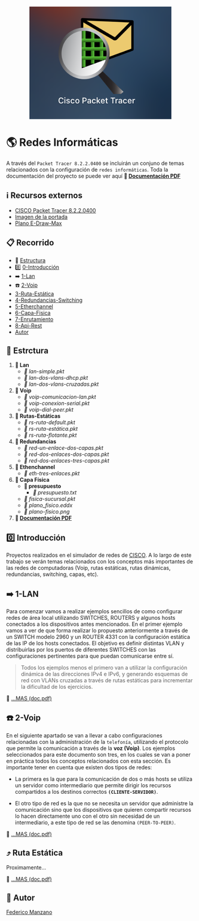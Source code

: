 <p align="center" style="border-radius: 50px; overflow: hidden;">
  <img src="imagenes/portada/portada.png" style='height: 300px; width: 370px overflow: hidden;'/>
</p>

# :earth_americas: Redes Informáticas 

A través del ```Packet Tracer 8.2.2.0400``` se incluirán un conjuno de temas relacionados con la configuración de ```redes informáticas```. Toda la documentación del proyecto se puede ver aquí <b>:green_book: [Documentación PDF](doc.pdf)</b>

 
 ## :information_source: Recursos externos

- [CISCO Packet Tracer 8.2.2.0400](https://www.netacad.com/es/articles/news/download-cisco-packet-tracer)
- [Imagen de la portada](https://www.netacad.com/)
- [Plano E-Draw-Max](https://www.edrawmax.com/)

## :clipboard: Recorrido
- :file_folder: [Estructura](#file_folder-estrctura)
- :zero: [0-Introducción](#zero-introducción)
- :arrow_right: [1-Lan](#arrow_right-1-lan)
- :telephone: [2-Voip](#telephone-2-voip)
- [3-Ruta-Estática](#arrow_heading_up-ruta-estática)
- [4-Redundancias-Switching](#)
- [5-Etherchannel](#)
- [6-Capa-Fisica](#)
- [7-Enrutamiento](#)
- [8-Api-Rest](#)
- [Autor](#man_with_gua_pi_mao-autor)

## :file_folder: Estrctura

1. <b>:open_file_folder: Lan</b>
    * <i>:page_facing_up: lan-simple.pkt</i>
    * <i>:page_facing_up: lan-dos-vlans-dhcp.pkt</i>
    * <i>:page_facing_up: lan-dos-vlans-cruzadas.pkt</i>
2. <b>:open_file_folder: Voip</b>
    * <i>:page_facing_up: voip-comunicacion-lan.pkt</i>
    * <i>:page_facing_up: voip-conexion-serial.pkt</i>
    * <i>:page_facing_up: voip-dial-peer.pkt</i>
3. <b>:open_file_folder: Rutas-Estáticas</b>
    * <i>:page_facing_up: rs-ruta-default.pkt</i>
    * <i>:page_facing_up: rs-ruta-estática.pkt</i>
    * <i>:page_facing_up: rs-ruta-flotante.pkt</i>
4. <b>:open_file_folder: Redundancias</b>
    * <i>:page_facing_up: red-un-enlace-dos-capas.pkt</i>
    * <i>:page_facing_up: red-dos-enlaces-dos-capas.pkt</i>
    * <i>:page_facing_up: red-dos-enlaces-tres-capas.pkt</i>
5.  <b>:open_file_folder: Ethenchannel</b>
    * <i>:page_facing_up: eth-tres-enlaces.pkt</i>
6. <b>:open_file_folder: Capa Física</b>
    * <b>:open_file_folder: presupuesto</b>
        * <i>:page_facing_up: presupuesto.txt</i>
    * <i>:page_facing_up: fisica-sucursal.pkt</i>
    * <i>:page_facing_up: plano_fisico.eddx</i>
    * <i>:page_facing_up: plano-fisico.png</i>
15. <b>:green_book: [Documentación PDF](doc.pdf)</b>

## :zero: Introducción

Proyectos realizados en el simulador de redes de [CISCO](https://www.cisco.com/site/ar/es/index.html). A lo largo de este trabajo se verán temas relacionados con los conceptos más importantes de las redes de computadoras (Voip, rutas estáticas, rutas dinámicas, redundancias, switching, capas, etc).

## :arrow_right: 1-LAN

Para comenzar vamos a realizar ejemplos sencillos de como configurar redes de área local utilizando SWITCHES,  ROUTERS y algunos hosts conectados a los dispositivos antes mencionados. 
En el primer ejemplo vamos a ver de que forma realizar lo propuesto anteriormente a través de un SWITCH modelo 2960 y un ROUTER 4331 con la configuración estática de las IP de los hosts conectados. 
El objetivo es definir distintas VLAN y distribuirlas por los puertos de diferentes SWITCHES con las configuraciones pertinentes para que puedan comunicarse entre sí.

> Todos los ejemplos menos el primero van a utilizar la configuración dinámica de las direcciones IPv4 e IPv6, y generando esquemas de red con VLANs cruzadas a través de rutas estáticas para incrementar la dificultad de los ejercicios.


:green_book: [...MAS (doc.pdf)](/doc.pdf)

## :telephone: 2-Voip

En el siguiente apartado se van a llevar a cabo configuraciones relacionadas con la administración de la ```telefonía```, utilizando el protocolo que permite la comunicación a través de la <b>voz (Voip)</b>.
Los ejemplos seleccionados para este documento son tres, en los cuales se van a poner en práctica todos los conceptos relacionados con esta sección. Es importante tener en cuenta que existen dos tipos de redes:

- La primera es la que para la comunicación de dos o más hosts se utiliza un servidor como intermediario que permite dirigir los recursos compartidos a los destinos correctos <b>```(CLIENTE-SERVIDOR)```</b>.

- El otro tipo de red es la que no se necesita un servidor que administre la comunicación sino que los dispositivos que quieren compartir recursos lo hacen directamente uno con el otro sin necesidad de un intermediario, a este tipo de red se las denomina ```(PEER-TO-PEER)```.

:green_book: [...MAS (doc.pdf)](/doc.pdf)

## :arrow_heading_up: Ruta Estática
Proximamente...

:green_book: [...MAS (doc.pdf)](/doc.pdf)

## :man_with_gua_pi_mao: Autor
[Federico Manzano](http://github.com/FedeManzano)


